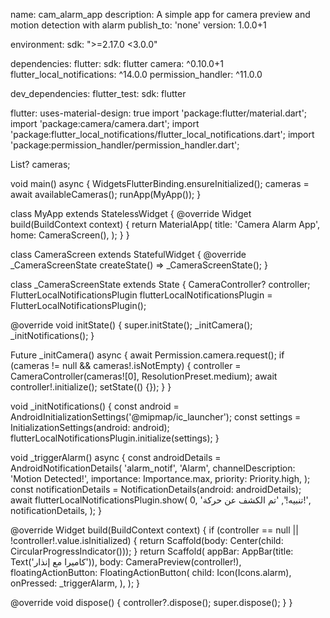 name: cam_alarm_app
description: A simple app for camera preview and motion detection with alarm
publish_to: 'none'
version: 1.0.0+1

environment:
  sdk: ">=2.17.0 <3.0.0"

dependencies:
  flutter:
    sdk: flutter
  camera: ^0.10.0+1
  flutter_local_notifications: ^14.0.0
  permission_handler: ^11.0.0

dev_dependencies:
  flutter_test:
    sdk: flutter

flutter:
  uses-material-design: true
import 'package:flutter/material.dart';
import 'package:camera/camera.dart';
import 'package:flutter_local_notifications/flutter_local_notifications.dart';
import 'package:permission_handler/permission_handler.dart';

List<CameraDescription>? cameras;

void main() async {
  WidgetsFlutterBinding.ensureInitialized();
  cameras = await availableCameras();
  runApp(MyApp());
}

class MyApp extends StatelessWidget {
  @override
  Widget build(BuildContext context) {
    return MaterialApp(
      title: 'Camera Alarm App',
      home: CameraScreen(),
    );
  }
}

class CameraScreen extends StatefulWidget {
  @override
  _CameraScreenState createState() => _CameraScreenState();
}

class _CameraScreenState extends State<CameraScreen> {
  CameraController? controller;
  FlutterLocalNotificationsPlugin flutterLocalNotificationsPlugin =
      FlutterLocalNotificationsPlugin();

  @override
  void initState() {
    super.initState();
    _initCamera();
    _initNotifications();
  }

  Future<void> _initCamera() async {
    await Permission.camera.request();
    if (cameras != null && cameras!.isNotEmpty) {
      controller = CameraController(cameras![0], ResolutionPreset.medium);
      await controller!.initialize();
      setState(() {});
    }
  }

  void _initNotifications() {
    const android = AndroidInitializationSettings('@mipmap/ic_launcher');
    const settings = InitializationSettings(android: android);
    flutterLocalNotificationsPlugin.initialize(settings);
  }

  void _triggerAlarm() async {
    const androidDetails = AndroidNotificationDetails(
      'alarm_notif',
      'Alarm',
      channelDescription: 'Motion Detected!',
      importance: Importance.max,
      priority: Priority.high,
    );
    const notificationDetails = NotificationDetails(android: androidDetails);
    await flutterLocalNotificationsPlugin.show(
      0,
      'تنبيه!',
      'تم الكشف عن حركة!',
      notificationDetails,
    );
  }

  @override
  Widget build(BuildContext context) {
    if (controller == null || !controller!.value.isInitialized) {
      return Scaffold(body: Center(child: CircularProgressIndicator()));
    }
    return Scaffold(
      appBar: AppBar(title: Text('كاميرا مع إنذار')),
      body: CameraPreview(controller!),
      floatingActionButton: FloatingActionButton(
        child: Icon(Icons.alarm),
        onPressed: _triggerAlarm,
      ),
    );
  }

  @override
  void dispose() {
    controller?.dispose();
    super.dispose();
  }
}

